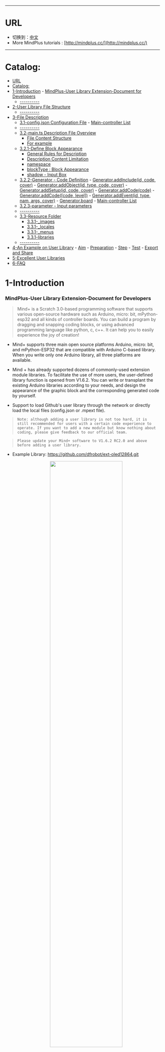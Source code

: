 
----
# URL

* 切换到：[中文](https://gitee.com/dfrobot/MindPlus-User_Extension_Tutorial)
* More MindPlus tutorials : [http://mindplus.cc/](http://mindplus.cc/)

----


# Catalog:

<!-- TOC -->

- [URL](#url)
- [Catalog:](#catalog)
- [1-Introduction](#1-introduction)
        - [MindPlus-User Library Extension-Document for Developers](#mindplus-user-library-extension-document-for-developers)
    - [----------](#----------)
- [2-User Library File Structure](#2-user-library-file-structure)
    - [----------](#-----------1)
- [3-File Description](#3-file-description)
    - [3.1-config.json Configuration File](#31-configjson-configuration-file)
            - [Main-controller List](#main-controller-list)
    - [----------](#-----------2)
    - [3.2-main.ts Description File Overview](#32-maints-description-file-overview)
        - [File Content Structure](#file-content-structure)
        - [For example](#for-example)
    - [3.2.1-Define Block Appearance](#321-define-block-appearance)
        - [General Rules for Description](#general-rules-for-description)
        - [Description Content Limitation](#description-content-limitation)
        - [namespace](#namespace)
        - [blockType : Block Appearance](#blocktype--block-appearance)
        - [shadow - Input Box](#shadow---input-box)
    - [3.2.2-Generator - Code Definition](#322-generator---code-definition)
            - [Generator.addInclude(id, code, cover)](#generatoraddincludeid-code-cover)
            - [Generator.addObject(id, type, code, cover)](#generatoraddobjectid-type-code-cover)
            - [Generator.addSetup(id, code, cover)](#generatoraddsetupid-code-cover)
            - [Generator.addCode(code)](#generatoraddcodecode)
            - [Generator.addCode([code, level])](#generatoraddcodecode-level)
            - [Generator.addEvent(id, type, nam, args, cover)](#generatoraddeventid-type-nam-args-cover)
            - [Generator.board](#generatorboard)
            - [Main-controller List](#main-controller-list-1)
    - [3.2.3-parameter - Input parameters](#323-parameter---input-parameters)
    - [----------](#-----------3)
    - [3.3-Resource Folder](#33-resource-folder)
        - [3.3.1-_images](#331-_images)
        - [3.3.1-_locales](#331-_locales)
        - [3.3.1-_menus](#331-_menus)
        - [3.3.1-libraries](#331-libraries)
    - [----------](#-----------4)
- [4-An Example on User Library](#4-an-example-on-user-library)
        - [Aim](#aim)
        - [Preparation](#preparation)
        - [Step](#step)
        - [Test](#test)
        - [Export and Share](#export-and-share)
- [5-Excellent User Libraries](#5-excellent-user-libraries)
- [6-FAQ](#6-faq)

<!-- /TOC -->

# 1-Introduction
### MindPlus-User Library Extension-Document for Developers
>Mind+ is a Scratch 3.0-based programming software that supports various open-source hardware such as Arduino, micro: bit, mPython-esp32 and all kinds of controller boards. You can build a program by dragging and snapping coding blocks, or using advanced programming language like python, c, c++. It can help you to easily experience the joy of creation!

* Mind+ supports three main open source platforms Arduino, micro: bit, and mPython-ESP32 that are compatible with Arduino C-based library. When you write only one Arduino library, all three platforms are available.   

* Mind + has already supported dozens of commonly-used extension module libraries. To facilitate the use of more users, the user-defined library function  is opened from V1.6.2. You can write or transplant the existing Arduino libraries according to your needs, and design the appearance of the graphic block and the corresponding generated code by yourself.  

* Support to load Github's user library through the network or directly load the local files (config.json or .mpext file).  

>```` Note: although adding a user library is not too hard, it is still recommended for users with a certain code experience to operate. If you want to add a new module but know nothing about coding, please give feedback to our official team. ````
  
> ``` Please update your Mind+ software to V1.6.2 RC2.0 and above before adding a user library.  ```

- Example Library: https://github.com/dfrobot/ext-oled12864.git
  
  <center><img src="https://img.dfrobot.com.cn/wiki/none/dc333cb7f5d1d928a67899c8572d5f2b" width="70%"></center>  
    <center><img src="https://img.dfrobot.com.cn/wiki/none/2669316b6e6a371674cfd0a5e2244e99" width="70%"></center>  
  
## ----------
  

# 2-User Library File Structure
```
└─newExtensions                    // Project name 
    │  config.json                 // The configuration file of this user library 
    │  LICENSE.TXT                 // License description
    │  README.md                   // Document description
    │
    └─arduinoC                     // Arduino mode user library root directory
        │  main.ts                 // Graphical block description file
        │
        ├─libraries                // Arduino library file, list all .c, .h, or .cpp files that need to be referenced by this extension library 
        │  └─oled12864
        │          oled12864.cpp
        │          oled12864.h
        │          qrcode.c
        │          qrcode.h
        │
        ├─_images                  // Image files
        │      featured.png        // Display images for MindPlus extension library 
        │      icon.svg            // Icon file for MindPlus graphical block
        │
        ├─_locales                 // Translation file, support for multiple languages
        │      zh-cn.json
        │      en.json
        │
        └─_menus                   // Drop-down menu parameter, can be set independently for each board 
                leonardo.json
                uno.json
                nano.json
                mega2560.json
                microbit.json
                mpython.json

```
  

  
![扩展库文件架构图](https://img.dfrobot.com.cn/wiki/none/9a1416d2553466ca64048ccdf6b7c0e0)  
  
  
## ----------
  
# 3-File Description
## 3.1-config.json Configuration File

```javascript
{
	"name": {
		"zh-cn": "OLED-12864显示屏(测试)",
		"en": "OLED-12864 screen(Test)"
	},
	"description": {
		"zh-cn": "小体积显示屏，可用于智能穿戴设备的显示器",
		"en": "I2C OLED-2864 Display Module"
	},
	"author": "DFRobot",
	"email": "MindPlus@dfrobot.com",
	"license": "MIT",
	"isBoard": false,
	"id": "oled12864",
	"platform": ["win", "mac", "web"],
	"asset": {
		"arduinoC": {
			"dir": "arduinoC/",
			"version": "0.0.1",
			"board": ["microbit", "esp32"],
			"main": "main.ts",
			"files": ["note":" this field has been auto-generated, no need to fill in "
				"_locales/zh-cn.json",
				"_images/icon.svg",
				"libraries/oled12864/oled12864.cpp",
				"libraries/oled12864/oled12864.h",
				"libraries/oled12864/qrcode.c",
				"libraries/oled12864/qrcode.h"
			]
		}
	}
}
```
  
![](https://dfimg.dfrobot.com/nobody/wiki/71dd4a1ae16fc9ea5fe991fdfe4420c1.png)
  


**Detailed description：**
* name: name. The title name of the module displayed in extension library.
* description: description. The description of the module displayed in extension library.
* author: author. Please use English letters.
* email: email. When the version update needs to modify the user library or there is feedback from users, the developer will be notified by email. (Pre-reserved function)
* license: license type. 
* isBoard: main-controller. Whether the current extension is the main-controller (pre-reserved function, false).
* id: used to distinguish the module. Different modules of the same author need to set different ids. It is recommended to use English and number symbols for naming.
* platform: supported platform. There are 3 options:“win" for windows desktop version of mind+, "mac" for Mac desktop version and "web" for webpage version. (Mind+ Web version only supports for Windows currently.)
* asset: mode configuration. Only support for the Arduino C mode in Offline mode.
* dir: specify the mode path. The / cannot be missed. For example, "dir": "arduinoC/". It is not recommended to modify.
Version: version information. It includes three numbers that are generally assigned in creasing order and correspond the new developments in the software (reserved function for version control). 
* board: specify the supported main-boards, the related field is shown below. Before adding the corresponding supported main-controller, make sure the test is passed. 
* main:the file name of block description file. It should be a ts-suffix file with user-defined name at the corresponding path, such as, main.ts.
* ~~files: the path of necessary file is included for loading.~~ Note: This field is deleted from 1.6.2RC2.0, and related files are automatically added when compiling and exporting the library. 


#### Main-controller List
| Main-controller  | Type | Name |
| ------------ | ------------ | ------------ |
| UNO | Main-controller board  | arduino |
| Nano | Main-controller board | arduinonano |
| Leonardo | Main-controller board | leonardo |
| Micro:Bit | Main-controller board | microbit |
| mpython | Main-controller board | esp32 |
| Mega2560 | Main-controller board | mega2560 |
| Vortex | Kit | vortex |
| Romeo | Kit | romeo |
| UNOR3 | Kit | arduinounor3 |
| Max:Bot | Kit | maxbot |
| Maqueen | Kit | maqueen |
| Max | Kit |  max |

  
## ----------
  

  

## 3.2-main.ts Description File Overview
- Define the appearance of graphical blocks through the content behind //% in graphical block description files.
- Define the corresponding generated code and location of blocks by function.
### File Content Structure

```jsvascript
enum xxxx {
   //% Define pin description content, menu item that needs to be translated should be defined in the menu file
   //% Define pin generated code
 }


//% color="#xxxx"   Define the appearance of the entire extended block by the description content behind //%
namespace xxxx {  

    //% block="xxx [xxx]" blockType="xxx" The description content of the appearance definition for the first block  
    //% block Other description content 
    export function xxxx(parameter: any, block: any) {  //Definition of generated code for a single block, describe the code location and content by function 
        //Description of the generated code location and content 
    }

    //% block="xxx [xxx]" blockType="xxx" Description content of the appearance definition for the second block 
    //% block other description content  
    export function xxxx(parameter: any, block: any) {
       //The location and content of generated code
    }

    //% block="xxx [xxx]" blockType="xxx"  Description content of the appearance definition for the n block 
    //% block other description content 
    export function xxxx(parameter: any, block: any) {
       //The location and content of generated code
    }

}

```
### For example
>The codes in main.ts are shown below:
>
```javascript
//% block="when press [BUTTON]" blockType="hat"
//% BUTTON.shadow="dropdown" BUTTON.options="BTN" BUTTON.defl="BTN.A"
export function myBlock(parameter: any, block: any) {
    let button = parameter.BUTTON.code;
    Generator.addInclude('Mylibraray', '#include <Mylibraray.h>');
    Generator.addObject(`libraray`, `MY_Libraray`, `libraray;`);
    Generator.addEvent("functionName", "String", "functionName", "String message, int8_t error", true);
    Generator.addSetup("libraray.begin", `libraray.begin(${button});`);
    Generator.addSetup(`libraray.callback`, `libraray.callback(functionName);`);
    Generator.addCode('libraray.start();')
}
```
- The block appearance and the binding of input value are determined by the content behind //%.
- The location and content of different generated codes are determined by Generator in export function.

>**Effect:**

>- **The generated block:**  
![](https://dfimg.dfrobot.com/nobody/wiki/ad2f6503cbe67f76f41bbaff75aec5a1.png)
>- **The generated code:**  
>

```cpp
/*!
 * MindPlus
 * microbit
 *
 */
#include <Mylibraray.h>

// Function declaration
String functionName(String message, int8_t error);
// Create an object
MY_Libraray libraray;


// Main program starts
void setup() {
    libraray.begin(A);
    libraray.callback(functionName);
    libraray.start();
}
void loop() {

}

// Callback function
String functionName(String message, int8_t error) {

}
```
  
  
----------
  
  
## 3.2.1-Define Block Appearance

### General Rules for Description
>The description commands must be put behind the descriptor //%.

| Command  | Definition  | Acting Position | Selectable Parameter |
| :--- | :---: | :--- | :--- |
| color | Set color | namespace and  block | 24-bit true color |
| iconWidth | The width of icon | namespace | Default to 40 |
| iconHeight | The height of iocn | namespace | Default to 40 |
|  |  |  |  |  
| board | Specify the main-controller or kit supported by the current block. Separate the multiple boards by commas | block | arduino、leonardo、microbit、esp32、arduinonano、mega2560、vortex、romeo、 arduinounor3、maxbot、maqueen、max |
| block | Block description | block | User defined, such as xxx[A]xxx |
| blockType | Block type | block | hat: hat-shaped, command: Square reporter: circle Boolean: diamond    |
|  |  |  |  |  
| shadow | The type of input box | Input box | string: text dropdown: with drop-down menu dropdownRound: with drop-down menu and allowing other block to be dragged into it.  boolean: Boolean range: range number: number |
|defl|Set default value|Input box|User-Defined|
|Params.min|Set minimum value|Input box of range type|User-Defined|
|Params.max|Set maximum value|Input box of range type|User-Defined|
|options|Specify the content of drop-down menu|Input box of menu type|User-Defined|

###Description Content Limitation
> In the block description, some parameter descriptions are obligatory. Refer to the list below:

● Obligatory  
⭕ Optional  
\ Not necessary  
|Parameter Field|namespace|Block definition|string : input box|number : input box|input : box with range|boolean : input box|dropdown : menu|dropdownRound : menu|
| ------------ | ------------ | ------------ | ------------ | ------------ | ------------ | ------------ | ------------ | ------------ |
| color  | ⭕  |  \ | \  | \  | \  | \  | \  | \  |
|  iconWidth | ⭕  | \  | \  | \  | \  | \  | \  | \  |
| iconHeight  |  ⭕ |  \ | \  | \  | \  | \  |  \ |  \ |
| block  | \  | ●  | \  |  \ | \  |  \ | \  |  \ |
| blockType  | \  | ⭕  | \  |  \ | \  |  \ | \  |  \ |
| shadow  | \  | \  | ●  |  ● | ●  |  ● | ● |  ● |
| defl  | \  | \  | ⭕  |  ⭕ | ⭕ |  ⭕ | ⭕  | ⭕|
| params.min  | \  | \  | \  | \  |  ⭕ | \  |  \ | \  |  \ |
| params.max  | \  | \  | \  | \  |  ⭕ |  \ | \  |  \ |
| options  | \  | \  | \  |  \ | \  |  \ | ●  |  ● |
| block  | \  | ⭕  | \  |  \ | \  |  \ | \  |  \ |



### namespace
>The descriptor in front of namespace can specify the color and icon information of the entire user library. The whole block definition should be included in the curly braces of namespace.  
```blocks
//% color="#AA278D" iconWidth=50 iconHeight=40
namespace module {
    ...
}
```
Create a TypeScript namespace with all the graphical blocks written in it. We can set the overall color and icon size of the blocks. The block style setting should be included in the descriptor //%. All style settings are not necessary. If these parameters are not set, the system will display the default style. The content contained in //% can be written on one or more lines.  
- Color: set block color, and RGB 24bit true color
- iconWidth: set the width of icon.
- iconHeight: set the height of the icon. Icon should be in svg format, and images need to be placed in  images file folder root directory. 
![](https://dfimg.dfrobot.com/nobody/wiki/c779662d1536768e53ca4fe7c6b12acd.png)  


### blockType : Block Appearance
>Set the overall appearance of the block by blockType keyword.  
```blocks
//% block="set the line width to [WIDTH] pixels" blockType="command"
export function setBrightness(parameter: any, block: any) {
    ...
}
```

Define a square graphical block. The content contained in //% can be written on one or more lines.  
- Block: a complete description of a block, also the default display language of the block. The content included in [] is the name of the input box. 
- blockType: set the appearance of the block, selectable parameter: hat, command, boolean, reporter

| block外观  | blockType值 | 外观 |
| ------------ | ------------ | ------------ | 
| ![](https://dfimg.dfrobot.com/nobody/wiki/ba0bbddd07b66b8a040b415cf4ea0dfa.png) | hat  | hat | 
| ![](https://dfimg.dfrobot.com/nobody/wiki/f40b81a0d89854a18f1a9b8b93537b3f.png)| command | square | 
| ![](https://dfimg.dfrobot.com/nobody/wiki/fb6c46755a5ffdefa2609de03b688637.png) | reporter| circle | 
| ![](https://dfimg.dfrobot.com/nobody/wiki/472bc8753a13539072babf39c4cc9814.png) | boolean | diamond | 

### shadow - Input Box
>- The input box is defined by shadow keyword, and they have 7 kinds: string, dropdown, dropdownRound, Boolean, range, number.
- The following code will display all types in one block.
- Defl keyword specifies the default display parameter.
- Options keyword specifies the dropdown menu option. Define an enum in the ts file. If you need to distinguish main-boards, place the pin definition in _menus folder root directory.
- Specify the params.min and params.max in the input box of range type.

```javascript
//% //% block="test for all types of input box：text：[SS] number [SN]  boolean：[SB] range [SR] dropdown：[SD] dropdownRound：[SDR] "  blockType="command"
//% SS.shadow="string"   SS.defl="mind+"
//% SN.shadow="number"   SN.defl="123"
//% SB.shadow="boolean"  
//% SR.shadow="range"   SR.params.min=0    SR.params.max=10    SR.defl=5
//% SD.shadow="dropdown"   SD.options="BTN"     SD.defl="BTN.B"
//% SDR.shadow="dropdownRound"   SDR.options="LINE"     SDR.defl="LINE.1"

export function myBlock(parameter: any, block: any) {
    
}
```
>![](https://img.dfrobot.com.cn/wiki/none/66873bd41b196e6d56db8501f4f6c87d)  

  
----------
  

## 3.2.2-Generator - Code Definition
Generator is a tool used to provide the generated code. It is built in the mindplus interpreter to call and control the specification of the generated code.

#### Generator.addInclude(id, code, cover)
>Add include in global zone.
- id: identifier
- code: code
- cover: whether to override the code with same id, default to False. This parameter can realize the linkage between multiple blocks. For example, if the serial port is not initialized, the block will generate code with 9600 band rate by default. When it used the initialization with band rate 115200, the block will generate code with 115200 band rate accordingly. 

>For example：
- main.ts:```Generator.addInclude("Mylibraray", "Mylibraray.h", True);```
- arduino.ino:```#include <Mylibraray.h>"```

#### Generator.addObject(id, type, code, cover)
>Add include in global zone.
>- id: identifier
>- type: class name
>- code: object name
> - cover: whether to override the code with same id, default to false.

>For example:
  
>- main.ts:```Generator.addObject(`libraray`, `MY_Libraray`, `libraray;`);```  
>- arduino.ino:```MY_Libraray ibraray;```  

#### Generator.addSetup(id, code, cover)

>Add code in setup.
* id: identifier
* code: code
* cover: whether to override the code with same id, default to false.

#### Generator.addCode(code)

>Add code without return in setup or loop. (Hat, square block)
* code: code。

#### Generator.addCode([code, level])

>Add code with return in setup or loop. (circle, diamond).
* code：code that needs to be registered.
* level：[Operator precedence](#Operator precedence)dd parentheses for codes. It is recommended to set as:**Generator.ORDER_UNARY_POSTFIX**。
>For example:：```Generator.addCode([libraray.read()", Generator.ORDER_UNARY_POSTFIX]);```

#### Generator.addEvent(id, type, nam, args, cover)
>Define a callback function in global zone.
* id: identifier
* type: the type of return value, compliant with C++ rules.
* name: function name, compliant with c++ rules.
* args: function arguments, compliant with c++ rules.
* cover: whether to override the code with same id, default to false.  
>For example:```Generator.addEvent("addEvent", "void", "function", "int x,int y");```


>#### Operator precedence

| Command  | Level | Suitable Range |
| :--- | :---: | :--- |
| Generator.ORDER_UNARY_POSTFIX | 1 | expr++ expr-- () [] . |
| Generator.ORDER_UNARY_PREFIX | 2 | -expr !expr ~expr ++expr --expr |
| Generator.ORDER_MULTIPLICATIVE | 3 | * / % ~/ |
| Generator.ORDER_ADDITIVE | 4 | + - |
| Generator.ORDER_SHIFT | 5 | << >> |
| Generator.ORDER_RELATIONAL | 6 | >= > <= < |
| Generator.ORDER_EQUALITY | 7 | == != === !== |
| Generator.ORDER_BITWISE_AND | 8 | & |
| Generator.ORDER_BITWISE_XOR | 9 | ^ |
| Generator.ORDER_BITWISE_OR | 10 | \| |
| Generator.ORDER_LOGICAL_AND | 11 | && |
| Generator.ORDER_LOGICAL_OR | 12 | \|\| |
| Generator.ORDER_CONDITIONAL | 13 | expr ? expr : expr |
| Generator.ORDER_ASSIGNMENT | 14 | = *= /= ~/= %= += -= <<= >>= &= ^= |= |
* The smaller the number, the higher the level

#### Generator.board
>The code returns the type of the main-board selected currently, by which to generate different codes in various main-board with one block.

>**For example：**
````javascript
if(Generator.board === 'arduino'){// if it is arduinouno, generate code as below:
     Generator.addSetup("GTSerialSetup",`${ser}.begin(9600);`);
}else if(Generator.board === 'esp32'){//if it is mPython, generate code as below.
    Generator.addSetup("GTSerialSetup",`${ser}.begin(9600,${rx}, ${tx});`);
}
````

#### Main-controller List
| Main-controller  | Type | Name |
| ------------ | ------------ | ------------ |
| UNO | Main-controller board  | arduino |
| Nano | Main-controller board | arduinonano |
| Leonardo | Main-controller board | leonardo |
| Micro:Bit | Main-controller board | microbit |
| mpython | Main-controller board | esp32 |
| Mega2560 | Main-controller board | mega2560 |
| Vortex | Kit | vortex |
| Romeo | Kit | romeo |
| UNOR3 | Kit | arduinounor3 |
| Max:Bot | Kit | maxbot |
| Maqueen | Kit | maqueen |
| Max | Kit |  max |


## 3.2.3-parameter - Input parameters
parameter is the shadow input parameter. It is built into the mindplus interpreter. It can be called by `` `parameter.``` to get the dynamic input parameter of shadow.
For example：
```javascript
    //% block="show [STR] on the [LINE] line" blockType="command"
    //% STR.shadow="string" STR.defl=hello
    //% LINE.shadow="dropdownRound" LINE.options="LINE" LINE.defl="LINE.1"
    export function println(parameter: any, block: any) {
        let str = parameter.STR.code
        let line = parameter.LINE.code
        Generator.addInclude('oled12864', '#include <oled12864.h>');
        Generator.addObject(`myoled`, `OLED_12864`, `myoled;`);
        Generator.addSetup(`myoled.begin`, `myoled.begin();`);
        Generator.addCode(`myoled.setCursorLine(${line});\n\tmyoled.printLine(${str});`);
    }
```
Among them, parameter.STR.code can get the content entered by the STR input box.

>Parameter currently has four input parameters to choose from. Based on these four parameters, you can flexibly adjust the generated code.
>1. code : Generated code
>2. parType :Incoming parameter type
>3. codeType : Data type of generated code
>4. checkType : Drag-in parameter type restrictions




## ----------
  
## 3.3-Resource Folder
### 3.3.1-_images
>This file can be used to store the resource files of images.
- featured.png
featured.png represents the images in extension interface, and the name should not be modified. These images are in .png format with 600*374 pixel.  
![](https://dfimg.dfrobot.com/nobody/wiki/b4dc5742f108d0e723eb6a1670e83e15.png)   
- icon.svg
The icon file starts with icon.svg block, and holds vetorgram (svg). The name should not be modified. You need to add the file path in config.json.  
![](https://dfimg.dfrobot.com/nobody/wiki/8f5596426407b7e6823eb480639735ca.png)  

### 3.3.1-_locales
>- The language is displayed according to the file name. If there is no such file, it will directly display the language defined by block in main.ts.  

- Block and menu can be defined.  
- json format, each line should be:  
```json
"User library name. Function name|block":"translation content[menu item]",
```
The menu item should be:  
```json
"User library name. Menu name. Menu item|menu":"Translation content",
```

- The content of zh-cn.json of OLED12864 sample library is shown below:   
```json
{
    "oled12864.buttonPress|block": "当 [BUTTON] 按钮按下",
    "oled12864.qrcode|block": "在坐标x [X] y [Y] 绘制二维码[STR] 尺寸 [SIZE]",
    "oled12864.println|block": "在第 [LINE] 显示 [STR]",
    "oled12864.print|block": "在坐标x [X] y [Y] 显示 [STR]",
    "oled12864.setLineWidth|block": "设置线宽为 [WIDTH] 像素",
    "oled12864.getLineWidth|block": "获取线宽",
    "oled12864.buttonIsPressed|block": "按钮 [BUTTON] 被按下？",
	"oled12864.notTrue|block": "非 [Flag]",
    "oled12864.SIZE.1|menu": "29*29(1)",
    "oled12864.SIZE.2|menu": "58*58(2)"
}
```

- Language List:

| Language   | File Name	Language  |
| ------------ | ------------ |
| zh-cn.json  |  Chinese (Simplified) |
| es-419.json  |  Spanish（South America） |
|  fr.json | French  |
|  ko.json | Korean  |
|  th.json | Thai  |
|  tr.json | Turkish |
|  mn.json |  Mongolian |
| zh-tw.json  |  Chinese (Traditional) |


### 3.3.1-_menus
>- This folder holds the contents of the drop-down menu for different boards.  

- Every controller board has a corresponding json file named after the board, and it should not be revised.
- default_ function name, can set the default pull-down pin.
>- The following presents you the content of microbit.json of OLED12864 example library.
```json
{
  "ALLPIN": {
      "menu":    [["P0", "P0"], ["P1", "P1"], ["P2", "P2"]],
      "default_isConnected": "P2"
  },
  "PINA": {
      "menu":    [["P0", "P0"], ["P1", "P1"], ["P2", "P2"]],
      "default_setBrightness": "P1"
  }
}
```

### 3.3.1-libraries
>- This file holds the Arduino library files that will be called when generating code. 

- The following displays the content of libraries of OLED12864 example library:  
```
├─libraries
│  └─oled12864
│          oled12864.cpp
│          oled12864.h
│          qrcode.c
│          qrcode.h
```
  
## ----------
  
# 4-An Example on User Library
### Aim
>Complete an OLED display library and achieve some advanced functions.  

### Preparation
>*Text Editor: VS code (recommended)
*library: as per your needs.
*Block design: predict how the block should be displayed according to its functions.
*Image design: prepare a png image of 600*372 pixel.
*Icon design: find free icon on the internet or use software like inkscape to design one.

>![扩展库文件架构图](https://img.dfrobot.com.cn/wiki/none/d5f16f78b1ef27777854714dfbf7c029)  

### Step
>(For detailed information, refer to the example library: https://github.com/dfrobot/ext-oled12864.git) 
1. Edit the config.json configuration file to configure the extension library information. Refer to “3.1-config.json Configuration File”.
2. Edit the main.ts description file to configure the appearance of block. Refer to “3.2.1- Block Appearance Definition”.
3. Edit the main.ts description file to configure the generated code of the block. Refer to “3.2.2-Generator Code Definition”.
4. Edit _menus, _locales menu file according to the needs of main.ts. Refer to “3.2.1-Define Block Appearance”.
5. Put the corresponding files into _images, libraries files. Refer to “3.2.1-Define Block Appearance”.

### Test
1.Function test (update the library by loading the config.json locally), check if the generated block and code are as expected and whether the compilation is successful.
2.Adjust the type of the mainboard config.json supports and test the adaptability of different main boards. (Note: the compilation must be successful.)

### Export and Share

1. After you debugged the program, write the README.md file (In Markdown format).  
2. Right-click extension library to export the user library as .mpext file.   
3. Share your work with others on our [Mind+ community:](www.dfrobot.com "Mind+ community:")  
 - Load locally: directly share with other users by loading .mpext (Please note that do not decompress and upload from local, otherwise it will be in debug mode. You need to directly select .mpext to load and open).  
 - Network loading: put the .mpext file in the same directory as config.json, upload the entire folder to github or gitee (code cloud)  through git, and share the git link to other users for loading.
 
 >Note: 1.6.2RC2.0 needs to put the config.json and libraries.zip in the exported .mpext file (can be unzipped and extracted) to the corresponding location of the development folder, and then upload git, otherwise it will cause loading errors. (The future version will directly load from git via mpext file, so this operation can be ignored.) 



# 5-Excellent User Libraries

> Search keyword to load excellent user library.  
![](https://img.dfrobot.com.cn/wiki/none/0d81d3fc79517d0c196db6d6f61d320e)
- [Click to check.](http://mindplus.dfrobot.com.cn/extensions-user-libraries "Click to check.")



# 6-FAQ
|  |   FAQ  |
| :------------: | :------------: |
| Question   | I need to control a function code to begenerated in setup, the parameter could be various according to the drop-down item I selected, but the same id in setup can only generate one code. Is there a way to deal withthis problem?  |
| Solution  | The input item of the drop-down menucan be used as id. In this way, the different drop-downs you selected will be different ids, by which it will generate multiple codes.  |

--------------

|  |   FAQ  |
| :------------: | :------------: |
| Question  | When the drop-down menu switched, why the generated code cannot be changed?  |
| Solution  | Use string concatenation operator and ${} to switch the generated code of drop-down menu. ![](https://img.dfrobot.com.cn/wiki/none/0c415390732adcca55bb99409315e69e)  |

--------



|  |   FAQ  |
| :------------: | :------------: |
| Question  | There is no error in the block of main.ts, but the input box cannot be used after importing.  |
| Solution  | chack namespace or Delete the user library and import it again .  |

----------
    


|  |   FAQ  |
| :------------: | :------------: |
| Question  | How to distinguish the generated codes of different boards (microbit, mPython-esp32, arduino, etc.) in the Cpp library of Arduino?  |
| Solution  | Define macro to distinguish, for example:  |

```cpp

#if   defined(NRF5)
//Code compiled by the compiler when selecting microbit as main-board
#elif defined (ESP_PLATFORM)
//Code compiled by the compiler when selecting mPython as main-board
#else
//Code compiled by the compiler when selecting others as main-board
#endif

```

------------

> ````If you have any questions, you can join to communicate with us through forums and emails.````  
  
